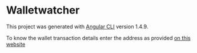 # Walletwatcher

This project was generated with [Angular CLI](https://github.com/angular/angular-cli) version 1.4.9.

To know the wallet transaction details enter the address as provided [on this website](https://blockchain.info)


